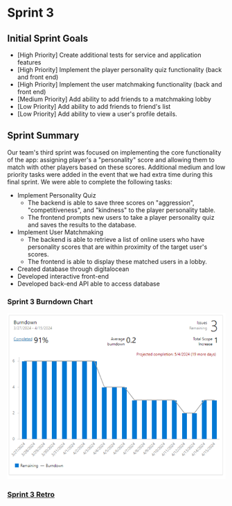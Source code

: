 # Sprint 3
## Initial Sprint Goals
- [High Priority] Create additional tests for service and application features
- [High Priority] Implement the player personality quiz functionality (back and front end)
- [High Priority] Implement the user matchmaking functionality (back and front end)
- [Medium Priority] Add ability to add friends to a matchmaking lobby
- [Low Priority] Add ability to add friends to friend's list
- [Low Priority] Add ability to view a user's profile details.
 
## Sprint Summary
Our team's third sprint was focused on implementing the core functionality of the app: assigning player's a "personality" score and allowing them to match with other players based on these scores. Additional medium and low priority tasks were added in the event that we had extra time during this final sprint. We were able to complete the following tasks:

- Implement Personality Quiz
  - The backend is able to save three scores on "aggression", "competitiveness", and "kindness" to the player personality table.
  - The frontend prompts new users to take a player personality quiz and saves the results to the database.
- Implement User Matchmaking
  - The backend is able to retrieve a list of online users who have personality scores that are within proximity of the target user's scores.
  - The frontend is able to display these matched users in a lobby.
- Created database through digitalocean
- Developed interactive front-end
- Developed back-end API able to access database

### Sprint 3 Burndown Chart
![Sprint3 Burndown.png](Sprint3%20Burndown.png)

### [Sprint 3 Retro](Matchmakr%20Sprint%202%20Retro.pdf)

